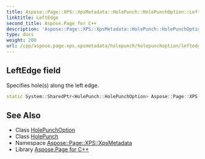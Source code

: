 ```yaml
---
title: Aspose::Page::XPS::XpsMetadata::HolePunch::HolePunchOption::LeftEdge field
linktitle: LeftEdge
second_title: Aspose.Page for C++
description: 'Aspose::Page::XPS::XpsMetadata::HolePunch::HolePunchOption::LeftEdge field. Specifies hole(s) along the left edge in C++.'
type: docs
weight: 200
url: /cpp/aspose.page.xps.xpsmetadata/holepunch/holepunchoption/leftedge/
---
```

## LeftEdge field


Specifies hole(s) along the left edge.

```cpp
static System::SharedPtr<HolePunch::HolePunchOption> Aspose::Page::XPS::XpsMetadata::HolePunch::HolePunchOption::LeftEdge
```

## See Also

* Class [HolePunchOption](../)
* Class [HolePunch](../../)
* Namespace [Aspose::Page::XPS::XpsMetadata](../../../)
* Library [Aspose.Page for C++](../../../../)

